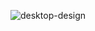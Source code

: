 ![desktop-design](https://github.com/Hna456/clipboard-page/assets/128493987/4c7a02d2-0192-41bf-9d2b-bf1fb374b2aa)

